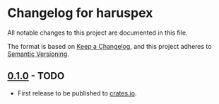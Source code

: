# Changelog for haruspex

All notable changes to this project are documented in this file.

The format is based on [Keep a Changelog](https://keepachangelog.com/en/1.1.0/),
and this project adheres to [Semantic Versioning](https://semver.org/spec/v2.0.0.html).

## [0.1.0] - TODO

* First release to be published to [crates.io](https://crates.io/).

[unreleased]: https://github.com/0xdea/{{project-name}}/compare/v0.1.0...HEAD

[0.1.0]: https://github.com/0xdea/haruspex/releases/tag/v0.1.0
